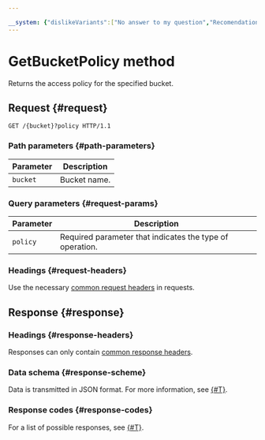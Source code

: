 ```yaml
---

__system: {"dislikeVariants":["No answer to my question","Recomendations didn't help","The content doesn't match title","Other"]}
---
```

# GetBucketPolicy method

Returns the access policy for the specified bucket.

## Request {#request}

```http
GET /{bucket}?policy HTTP/1.1
```

### Path parameters {#path-parameters}

Parameter | Description
--- | ---
`bucket` | Bucket name.

### Query parameters {#request-params}

Parameter | Description
--- | ---
`policy` | Required parameter that indicates the type of operation.

### Headings {#request-headers}

Use the necessary [common request headers](../common-request-headers.md) in requests.

## Response {#response}

### Headings {#response-headers}

Responses can only contain [common response headers](../common-response-headers.md).

### Data schema {#response-scheme}

Data is transmitted in JSON format. For more information, see [{#T}](scheme.md).

### Response codes {#response-codes}

For a list of possible responses, see [{#T}](../response-codes.md).